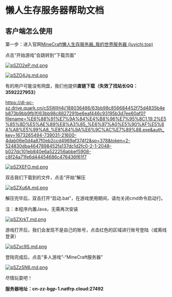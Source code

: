 # 懒人生存服务器帮助文档

## 客户端怎么使用

第一步：进入官网[MineCraft懒人生存服务器_我的世界服务器 (luyichi.top)](http://mc.luyichi.top/index.html)

点击“开始游戏”会跳转到“下载页面”

[![pSZO2eP.md.png](https://s1.ax1x.com/2023/01/09/pSZO2eP.md.png)](https://imgse.com/i/pSZO2eP)

[![pSZO4Jg.md.png](https://s1.ax1x.com/2023/01/09/pSZO4Jg.md.png)](https://imgse.com/i/pSZO4Jg)

有的用户可能没有网盘，我们也提供**直链下载（失效了找站长QQ：3592227953）**

https://dl-pc-sz.drive.quark.cn/cS5WlH4j/188036486/63bb98c856684452f75d4835b4eb873b9bb9fb1f/63bb98c8827291be6eaf446c93195b3d7ee60af0?filename=%E6%88%91%E7%9A%84%E4%B8%96%E7%95%8C1.19.2%E5%85%8D%E5%AE%89%E8%A3%85_%E6%97%A0%E5%90%AF%E5%8A%A8%E5%99%A8_%E8%84%9A%E6%9C%AC%E7%89%88.exe&auth_key=1673265494-739031-21600-4dab06e0d4a87f0eb2ccd4969af374f2&sp=378&token=2-524830dba4647898452fa137dc1d2fc0-2-1-2048-b027dc101eb840e6a522256abbef5908-c8f24a71fe6d44454686c476436f61f7

[![pSZXEFO.md.png](https://s1.ax1x.com/2023/01/09/pSZXEFO.md.png)](https://imgse.com/i/pSZXEFO)

双击我们下载到的文件，点击“开始”解压

[![pSZXu6A.md.png](https://s1.ax1x.com/2023/01/09/pSZXu6A.md.png)](https://imgse.com/i/pSZXu6A)

解压完毕后，双击打开“启动.bat”，在游戏使用期间，请勿关闭cmd命令启动行。

注：本程序内置Java，无需再次安装

[![pSZXrkT.md.png](https://s1.ax1x.com/2023/01/09/pSZXrkT.md.png)](https://imgse.com/i/pSZXrkT)

游戏打开后，我们会发现不是自己的账号，点击红色的区域进行账号登陆（或离线登录）

[![pSZxc9S.md.png](https://s1.ax1x.com/2023/01/09/pSZxc9S.md.png)](https://imgse.com/i/pSZxc9S)

登陆完成后，点击“多人游戏”-“MineCraft服务器”

[![pSZzSN6.md.png](https://s1.ax1x.com/2023/01/09/pSZzSN6.md.png)](https://imgse.com/i/pSZzSN6)

尽情玩耍吧！

**服务器地址：cn-zz-bgp-1.natfrp.cloud:27492**
